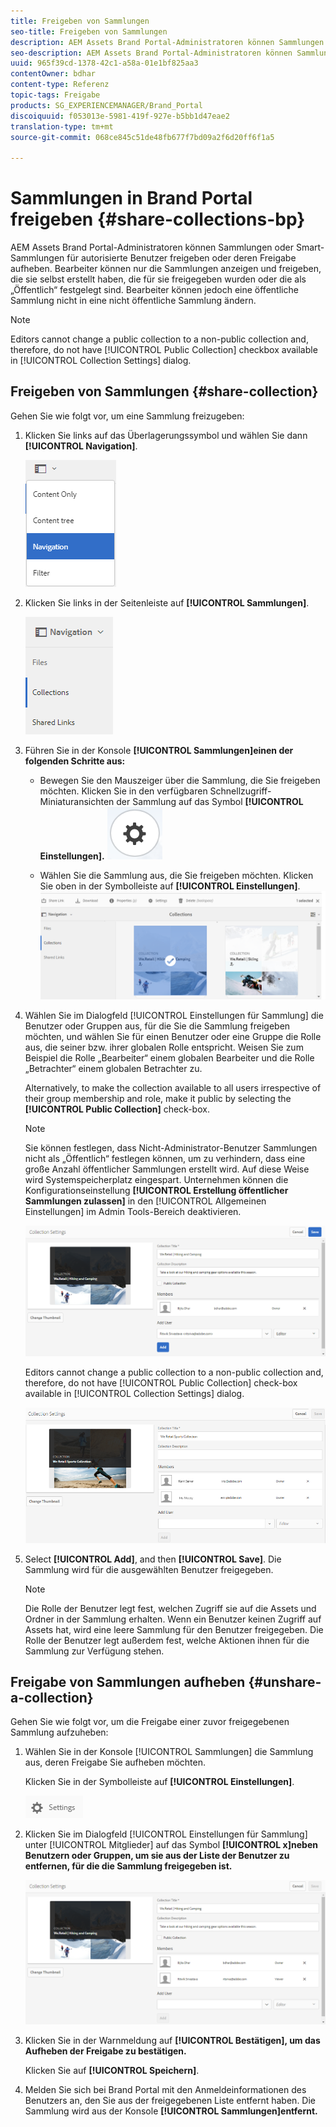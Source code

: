 ```yaml
---
title: Freigeben von Sammlungen
seo-title: Freigeben von Sammlungen
description: AEM Assets Brand Portal-Administratoren können Sammlungen oder Smart-Sammlungen für autorisierte Benutzer freigeben oder deren Freigabe aufheben. Bearbeiter können nur die Sammlungen anzeigen und freigeben, die sie selbst erstellt haben, die für sie freigegeben wurden oder die als „Öffentlich“ festgelegt sind.
seo-description: AEM Assets Brand Portal-Administratoren können Sammlungen oder Smart-Sammlungen für autorisierte Benutzer freigeben oder deren Freigabe aufheben. Bearbeiter können nur die Sammlungen anzeigen und freigeben, die sie selbst erstellt haben, die für sie freigegeben wurden oder die als „Öffentlich“ festgelegt sind.
uuid: 965f39cd-1378-42c1-a58a-01e1bf825aa3
contentOwner: bdhar
content-type: Referenz
topic-tags: Freigabe
products: SG_EXPERIENCEMANAGER/Brand_Portal
discoiquuid: f053013e-5981-419f-927e-b5bb1d47eae2
translation-type: tm+mt
source-git-commit: 068ce845c51de48fb677f7bd09a2f6d20ff6f1a5

---
```



# Sammlungen in Brand Portal freigeben {#share-collections-bp}

AEM Assets Brand Portal-Administratoren können Sammlungen oder Smart-Sammlungen für autorisierte Benutzer freigeben oder deren Freigabe aufheben. Bearbeiter können nur die Sammlungen anzeigen und freigeben, die sie selbst erstellt haben, die für sie freigegeben wurden oder die als „Öffentlich“ festgelegt sind. Bearbeiter können jedoch eine öffentliche Sammlung nicht in eine nicht öffentliche Sammlung ändern.

>[!NOTE]
>
>Editors cannot change a public collection to a non-public collection and, therefore, do not have [!UICONTROL Public Collection] checkbox available in [!UICONTROL Collection Settings] dialog.

## Freigeben von Sammlungen {#share-collection}

Gehen Sie wie folgt vor, um eine Sammlung freizugeben:

1. Klicken Sie links auf das Überlagerungssymbol und wählen Sie dann **[!UICONTROL Navigation]**.

   ![](assets/contenttree-1.png)

2. Klicken Sie links in der Seitenleiste auf **[!UICONTROL Sammlungen]**.

   ![](assets/access_collections.png)

3. Führen Sie in der Konsole **[!UICONTROL Sammlungen]einen der folgenden Schritte aus:**

   * Bewegen Sie den Mauszeiger über die Sammlung, die Sie freigeben möchten. Klicken Sie in den verfügbaren Schnellzugriff-Miniaturansichten der Sammlung auf das Symbol **[!UICONTROL Einstellungen].**
   ![](assets/settings_thumbnail.png)

   * Wählen Sie die Sammlung aus, die Sie freigeben möchten. Klicken Sie oben in der Symbolleiste auf **[!UICONTROL Einstellungen]**.
   ![](assets/collection-sharing.png)

4. Wählen Sie im Dialogfeld [!UICONTROL Einstellungen für Sammlung] die Benutzer oder Gruppen aus, für die Sie die Sammlung freigeben möchten, und wählen Sie für einen Benutzer oder eine Gruppe die Rolle aus, die seiner bzw. ihrer globalen Rolle entspricht. Weisen Sie zum Beispiel die Rolle „Bearbeiter“ einem globalen Bearbeiter und die Rolle „Betrachter“ einem globalen Betrachter zu.

   Alternatively, to make the collection available to all users irrespective of their group membership and role, make it public by selecting the **[!UICONTROL Public Collection]** check-box.

   >[!NOTE]
   >
   >Sie können festlegen, dass Nicht-Administrator-Benutzer Sammlungen nicht als „Öffentlich“ festlegen können, um zu verhindern, dass eine große Anzahl öffentlicher Sammlungen erstellt wird. Auf diese Weise wird Systemspeicherplatz eingespart. Unternehmen können die Konfigurationseinstellung **[!UICONTROL Erstellung öffentlicher Sammlungen zulassen]** in den [!UICONTROL Allgemeinen Einstellungen] im Admin Tools-Bereich deaktivieren.

   ![](assets/collection_sharingadduser.png)

   Editors cannot change a public collection to a non-public collection and, therefore, do not have [!UICONTROL Public Collection] check-box available in [!UICONTROL Collection Settings] dialog.

   ![](assets/collection-setting-editor.png)

5. Select **[!UICONTROL Add]**, and then **[!UICONTROL Save]**. Die Sammlung wird für die ausgewählten Benutzer freigegeben.

   >[!NOTE]
   >
   >Die Rolle der Benutzer legt fest, welchen Zugriff sie auf die Assets und Ordner in der Sammlung erhalten. Wenn ein Benutzer keinen Zugriff auf Assets hat, wird eine leere Sammlung für den Benutzer freigegeben. Die Rolle der Benutzer legt außerdem fest, welche Aktionen ihnen für die Sammlung zur Verfügung stehen.

## Freigabe von Sammlungen aufheben {#unshare-a-collection}

Gehen Sie wie folgt vor, um die Freigabe einer zuvor freigegebenen Sammlung aufzuheben:

1. Wählen Sie in der Konsole [!UICONTROL Sammlungen] die Sammlung aus, deren Freigabe Sie aufheben möchten.

   Klicken Sie in der Symbolleiste auf **[!UICONTROL Einstellungen]**.

   ![](assets/collection_settings.png)

2. Klicken Sie im Dialogfeld [!UICONTROL Einstellungen für Sammlung] unter [!UICONTROL Mitglieder] auf das Symbol **[!UICONTROL x]neben Benutzern oder Gruppen, um sie aus der Liste der Benutzer zu entfernen, für die die Sammlung freigegeben ist.**

   ![](assets/unshare_collection.png)

3. Klicken Sie in der Warnmeldung auf **[!UICONTROL Bestätigen], um das Aufheben der Freigabe zu bestätigen.**

   Klicken Sie auf **[!UICONTROL Speichern]**.

4. Melden Sie sich bei Brand Portal mit den Anmeldeinformationen des Benutzers an, den Sie aus der freigegebenen Liste entfernt haben. Die Sammlung wird aus der Konsole **[!UICONTROL Sammlungen]entfernt.**
